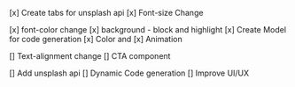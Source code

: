 [x] Create tabs for unsplash api
[x] Font-size Change 

[x] font-color change
[x] background - block and highlight
[x] Create Model for code generation
[x] Color and 
[x] Animation 

[] Text-alignment change 
[] CTA component


[] Add unsplash api
[] Dynamic Code generation
[] Improve UI/UX
